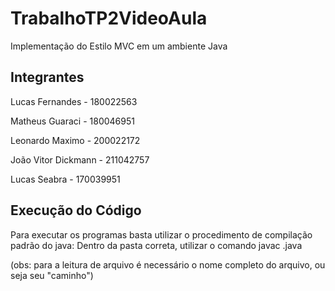 # TrabalhoTP2VideoAula
Implementação do Estilo MVC em um ambiente Java
## Integrantes
Lucas Fernandes - 180022563 

Matheus Guaraci - 180046951 

Leonardo Maximo - 200022172 

João Vitor Dickmann - 211042757 

Lucas Seabra - 170039951 
## Execução do Código
Para executar os programas basta utilizar o procedimento de compilação padrão do java: Dentro da pasta correta, utilizar o comando javac <nomeDoArquivo>.java  

(obs: para a leitura de arquivo é necessário o nome completo do arquivo, ou seja seu "caminho")
